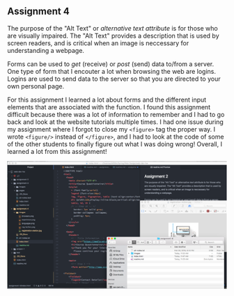 ## Assignment 4

The purpose of the "Alt Text" or *alternative text attribute* is for those who are visually impaired.  The "Alt Text" provides a description that is used by screen readers, and is critical when an image is neccessary for understanding a webpage.

Forms can be used to *get* (receive) or *post* (send) data to/from a server.
One type of form that I encouter a lot when browsing the web are logins.  Logins are used to send data to the server so that you are directed to your own personal page.

For this assignment I learned a lot about forms and the different input elements that are associated with the function.  I found this assignment difficult because there was a lot of information to remember and I had to go back and look at the website tutorials multiple times.  I had one issue during my assignment where I forgot to close my `<figure>` tag the proper way.  I wrote `<figure/>` instead of `</figure>`, and I had to look at the code of some of the other students to finally figure out what I was doing wrong!
Overall, I learned a lot from this assignment!

![Image](./images/assignment-4.png)
